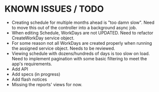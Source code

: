 # KNOWN ISSUES / TODO

* Creating schedule for multiple months ahead is "too damn slow". Need to move this out of the controller into a background async job.
* When editing Schedule, WorkDays are not UPDATED. Need to refactor CreateWorkDay service object.
* For some reason not all WorkDays are created properly when running the assigned service object. Needs to be reviewed.
* Viewing schedule with dozens/hundreds of days is too slow on load. Need to implement pagination with some basic filtering to meet the app's requirements.
* Add API
* Add specs (in progress)
* Add flash notices
* Missing the reports' views for now.
